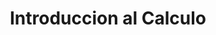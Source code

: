 ---
layout: ../../../layouts/Course.astro
title: Introduccion al Calculo
sections:
    - title: Material Util
      subtitle: Aquí se encuentra material útil para el curso
      layout: list
      data:
        - title: Apuntes del profesor (Es toda la materia)
          link: https://lablicd.sytes.net/pdf/public/MAT1107/apuntes/A1.pdf
          text: Apuntes
          blank: true
        - title: Pruebas años anteriores
          text: En labmat en cursos anteriores se pueden encontrar todas
          link: https://www.labmat.puc.cl/
          blank: true
---